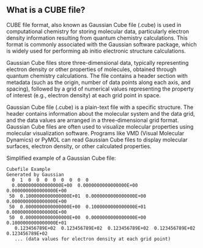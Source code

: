 ## What is a CUBE file?

CUBE file format, also known as Gaussian Cube file (.cube) is used in computational chemistry for storing molecular data, particularly electron density information resulting from quantum chemistry calculations. This format is commonly associated with the Gaussian software package, which is widely used for performing ab initio electronic structure calculations.

Gaussian Cube files store three-dimensional data, typically representing electron density or other properties of molecules, obtained through quantum chemistry calculations. The file contains a header section with metadata (such as the origin, number of data points along each axis, and spacing), followed by a grid of numerical values representing the property of interest (e.g., electron density) at each grid point in space. 

Gaussian Cube file (.cube) is a plain-text file with a specific structure. The header contains information about the molecular system and the data grid, and the data values are arranged in a three-dimensional grid format. Gaussian Cube files are often used to visualize molecular properties using molecular visualization software. Programs like VMD (Visual Molecular Dynamics) or PyMOL can read Gaussian Cube files to display molecular surfaces, electron density, or other calculated properties.

Simplified example of a Gaussian Cube file:

```
Cubefile Example
Generated by Gaussian
  0  1  0  0  0  0  0  0  0  0
  0.0000000000000000E+00  0.0000000000000000E+00  0.0000000000000000E+00
 50  0.1000000000000000E+01  0.0000000000000000E+00  0.0000000000000000E+00
 50  0.0000000000000000E+00  0.1000000000000000E+01  0.0000000000000000E+00
 50  0.0000000000000000E+00  0.0000000000000000E+00  0.1000000000000000E+01
   0.123456789E+02  0.123456789E+02  0.123456789E+02  0.123456789E+02  0.123456789E+02
   ... (data values for electron density at each grid point)

```

